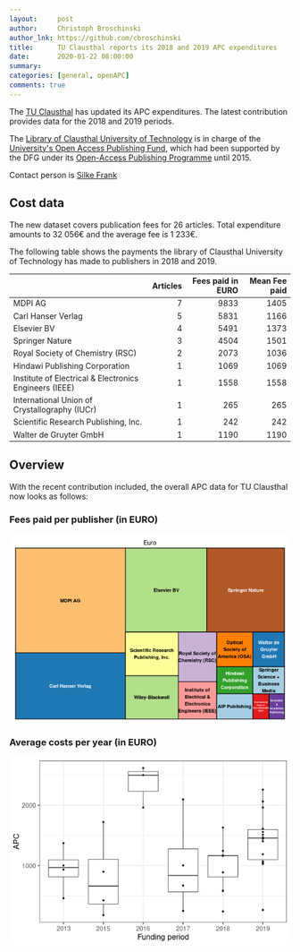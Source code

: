 ```yaml
---
layout:     post
author:     Christoph Broschinski
author_lnk: https://github.com/cbroschinski
title:      TU Clausthal reports its 2018 and 2019 APC expenditures
date:       2020-01-22 08:00:00
summary:    
categories: [general, openAPC]
comments: true
---
```





The [TU Clausthal](https://www.tu-clausthal.de/en/) has updated its APC expenditures. The latest contribution provides data for the 2018 and 2019 periods.

The [Library of Clausthal University of Technology](https://www.ub.tu-clausthal.de/en/) is in charge of the [University's Open Access Publishing Fund](http://www.ub.tu-clausthal.de/en/angebote-fuer-wissenschaftlerinnen/elektronisches-publizieren/publikationsfonds/), which had been supported by the DFG under its [Open-Access Publishing Programme](http://www.dfg.de/en/research_funding/programmes/infrastructure/lis/funding_opportunities/open_access/) until 2015.

Contact person is [Silke Frank](mailto:silke.frank@tu-clausthal.de)

## Cost data



The new dataset covers publication fees for 26 articles. Total expenditure amounts to 32 056€ and the average fee is 1 233€.

The following table shows the payments the library of Clausthal University of Technology has made to publishers in 2018 and 2019.


|                                                       | Articles| Fees paid in EURO| Mean Fee paid|
|:------------------------------------------------------|--------:|-----------------:|-------------:|
|MDPI AG                                                |        7|              9833|          1405|
|Carl Hanser Verlag                                     |        5|              5831|          1166|
|Elsevier BV                                            |        4|              5491|          1373|
|Springer Nature                                        |        3|              4504|          1501|
|Royal Society of Chemistry (RSC)                       |        2|              2073|          1036|
|Hindawi Publishing Corporation                         |        1|              1069|          1069|
|Institute of Electrical & Electronics Engineers (IEEE) |        1|              1558|          1558|
|International Union of Crystallography (IUCr)          |        1|               265|           265|
|Scientific Research Publishing, Inc.                   |        1|               242|           242|
|Walter de Gruyter GmbH                                 |        1|              1190|          1190|

## Overview

With the recent contribution included, the overall APC data for TU Clausthal now looks as follows:

### Fees paid per publisher (in EURO)

![plot of chunk tree_clausthal_2020_01_22_full](/figure/tree_clausthal_2020_01_22_full-1.png)

###  Average costs per year (in EURO)

![plot of chunk box_clausthal_2020_01_22_year_full](/figure/box_clausthal_2020_01_22_year_full-1.png)
